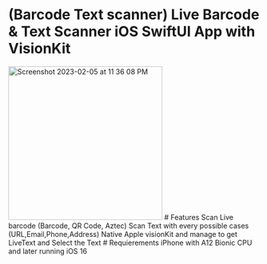 # (Barcode Text scanner) Live Barcode & Text Scanner iOS SwiftUI App with VisionKit
<img width="308" alt="Screenshot 2023-02-05 at 11 36 08 PM" src="https://user-images.githubusercontent.com/57367756/216847522-0f3ca339-cc43-4885-af6a-34b23d8e4c4f.png">
# Features
 Scan Live barcode (Barcode, QR Code, Aztec)
 Scan Text with every possible cases (URL,Email,Phone,Address)
 Native Apple visionKit and manage to get LiveText and Select the Text
# Requierements
 iPhone with A12 Bionic CPU and later running iOS 16

